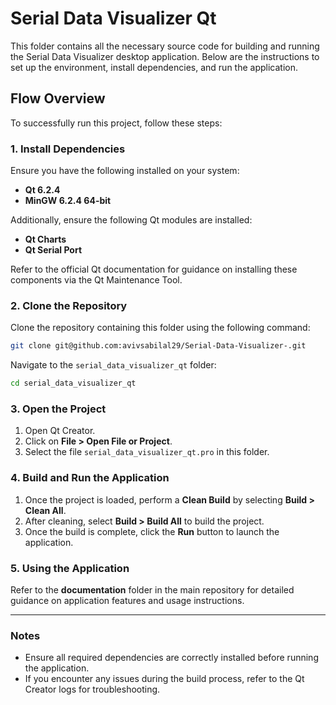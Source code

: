 # Serial Data Visualizer Qt

This folder contains all the necessary source code for building and running the Serial Data Visualizer desktop application. Below are the instructions to set up the environment, install dependencies, and run the application.

## Flow Overview
To successfully run this project, follow these steps:

### 1. Install Dependencies
Ensure you have the following installed on your system:
- **Qt 6.2.4**
- **MinGW 6.2.4 64-bit**

Additionally, ensure the following Qt modules are installed:
- **Qt Charts**
- **Qt Serial Port**

Refer to the official Qt documentation for guidance on installing these components via the Qt Maintenance Tool.

### 2. Clone the Repository
Clone the repository containing this folder using the following command:
```bash
git clone git@github.com:avivsabilal29/Serial-Data-Visualizer-.git
```

Navigate to the `serial_data_visualizer_qt` folder:
```bash
cd serial_data_visualizer_qt
```

### 3. Open the Project
1. Open Qt Creator.
2. Click on **File > Open File or Project**.
3. Select the file `serial_data_visualizer_qt.pro` in this folder.

### 4. Build and Run the Application
1. Once the project is loaded, perform a **Clean Build** by selecting **Build > Clean All**.
2. After cleaning, select **Build > Build All** to build the project.
3. Once the build is complete, click the **Run** button to launch the application.

### 5. Using the Application
Refer to the **documentation** folder in the main repository for detailed guidance on application features and usage instructions.

---

### Notes
- Ensure all required dependencies are correctly installed before running the application.
- If you encounter any issues during the build process, refer to the Qt Creator logs for troubleshooting.

